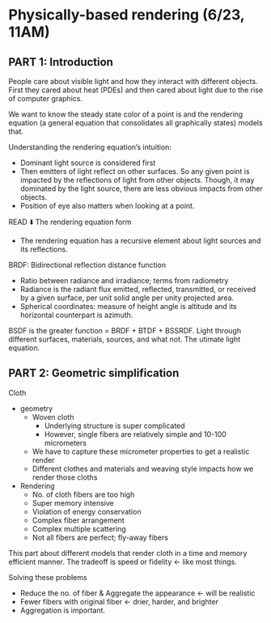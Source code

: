 # Physically-based rendering (6/23, 11AM)

## PART 1: Introduction

People care about visible light and how they interact with different objects. First they cared about heat (PDEs) and then cared about light due to the rise of computer graphics.

We want to know the steady state color of a  point is and the rendering equation (a general equation that consolidates all graphically states) models that.

Understanding the rendering equation’s intuition:
- Dominant light source is considered first 
- Then emitters of light reflect on other surfaces. So any given point is impacted by the reflections of light from other objects. Though, it may dominated by the light source, there are less obvious impacts from other objects.
- Position of eye also matters when looking at a point. 

READ ⬇️
The rendering equation form
- The rendering equation has a recursive element about light sources and its reflections.

BRDF: Bidirectional reflection distance function
- Ratio between radiance and irradiance; terms from radiometry
- Radiance is the radiant flux emitted, reflected, transmitted, or received by a given surface, per unit solid angle per unity projected area.
- Spherical coordinates: measure of height angle is altitude and its horizontal counterpart is azimuth.

BSDF is the greater function = BRDF + BTDF + BSSRDF. Light through different surfaces, materials, sources, and what not. The utimate light equation.


## PART 2: Geometric simplification

Cloth 
- geometry
    - Woven cloth
        - Underlying structure is super complicated
        - However, single fibers are relatively simple and 10-100 micrometers 
    - We have to capture these micrometer properties to get a realistic render
    - Different clothes and materials and weaving style impacts how we render those cloths
- Rendering
    - No. of cloth fibers are too high
    - Super memory intensive
    - Violation of energy conservation
    - Complex fiber arrangement
    - Complex multiple scattering
    - Not all fibers are perfect; fly-away fibers

This part about different models that render cloth in a time and memory efficient manner. The tradeoff is speed or fidelity <- like most things.

Solving these problems
- Reduce the no. of fiber & Aggregate the appearance <- will be realistic
- Fewer fibers with original fiber <- drier, harder, and brighter
- Aggregation is important.

